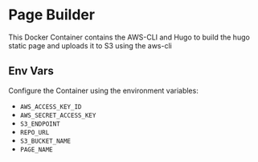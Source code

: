 # Page Builder

This Docker Container contains the AWS-CLI and Hugo to build the hugo static page and uploads it to S3 using the aws-cli

## Env Vars

Configure the Container using the environment variables:

* `AWS_ACCESS_KEY_ID`
* `AWS_SECRET_ACCESS_KEY`
* `S3_ENDPOINT`
* `REPO_URL`
* `S3_BUCKET_NAME`
* `PAGE_NAME`